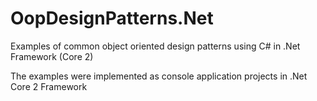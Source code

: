 # OopDesignPatterns.Net
Examples of common object oriented design patterns using C# in .Net Framework (Core 2)

The examples were implemented as console application projects in .Net Core 2 Framework
